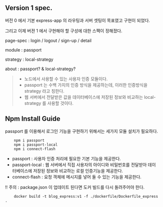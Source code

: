 ## Version 1 spec.

버전 0 에서 기본 express-app 의 라우팅과 서버 셋팅이 목표였고 구현이 되었다.

그리고 이제 버젼 1 에서 구현해야 할 구성에 대한 스팩이 정해졌다.

page-spec :  login / logout / sign-up / detail

module : passport

strategy : local-strategy

about : passport? & local-strategy?

> * 노드에서 사용할 수 있는 사용자 인증 모듈이다.  
> * passport 는 수백 가지의 인증 방식을 제공하는데, 이러한 인증방식을 strategy 라고 칭한다.  
> * 웹 서버에서 전달받은 값을 데이터베이스에 저장된 정보와 비교하는 local-strategy 를 사용할 것이다.

## Npm Install Guide

passport 를 이용해서 로그인 기능을 구현하기 위해서는 세가지 모듈 설치가 필요하다.

```text
    npm i passport
    npm i passport-local
    npm i connect-flash
```

* passport : 사용자 인증 처리에 필요한 기본 기능을 제공한다.
* passport-local : 웹 서버에서 직접 사용자의 아이디와 비밀번호를 전달받아 데이터베이스에 저장된 정보와 비교하는 로컬 인증기능을 제공한다.
* connect-flash : 요청 객체에 메시지를 넣어 둘 수 있는 기능을 제공한다.

!! 주의 : package.json 이 업데이트 된다면 도커 빌드를 다시 돌려주어야 한다.

```text
    docker build -t blog_express:v1 -f ./dockerfile/Dockerfile_express .
```




